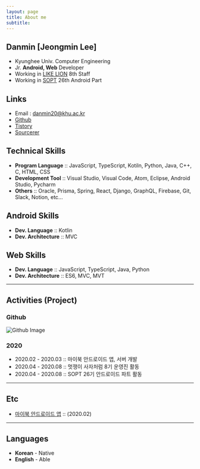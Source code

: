 ```yaml
---
layout: page
title: About me
subtitle: 
---
```


## Danmin [Jeongmin Lee]
- Kyunghee Univ. Computer Engineering
- Jr. **Android,  Web** Developer
- Working in [LIKE LION](https://likelion.net/) 8th Staff
- Working in [SOPT](http://sopt.org/wp/) 26th Android Part

## Links
- Email : danmin20@khu.ac.kr
- [Github](https://github.com/danmin20)
- [Tistory](https://danminblog.tistory.com/)
- [Sourcerer](https://sourcerer.io/danmin20)

## Technical Skills
- **Program Language** :: JavaScript, TypeScript, Kotiln, Python, Java, C++, C, HTML, CSS
- **Development Tool** :: Visual Studio, Visual Code, Atom, Eclipse, Android Studio, Pycharm
- **Others** :: Oracle, Prisma, Spring, React, Django, GraphQL, Firebase, Git, Slack, Notion, etc...

## Android Skills  

- **Dev. Language** :: Kotlin
- **Dev. Architecture** :: MVC

## Web Skills

- **Dev. Language** :: JavaScript, TypeScript, Java, Python
- **Dev. Architecture** :: ES6, MVC, MVT


-------

## Activities (Project)
### Github
![Github Image](https://ghchart.rshah.org/danmin20)
### 2020
- 2020.02 - 2020.03 :: 마이북 안드로이드 앱, 서버 개발
- 2020.04 - 2020.08 :: 멋쟁이 사자처럼 8기 운영진 활동
- 2020.04 - 2020.08 :: SOPT 26기 안드로이드 파트 활동

-------

## Etc
- [마이북 안드로이드 앱](https://play.google.com/store/apps/details?id=com.danmin.mybook) :: (2020.02)


-------

## Languages
- **Korean** - Native
- **English** - Able
